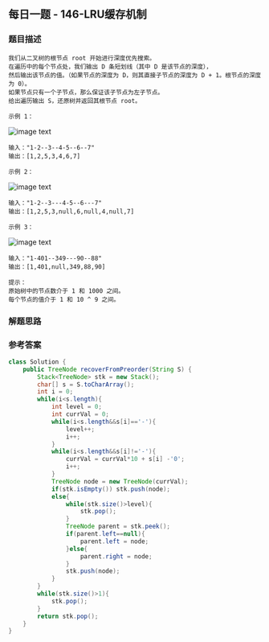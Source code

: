 ## 每日一题 - 146-LRU缓存机制


### 题目描述
```
我们从二叉树的根节点 root 开始进行深度优先搜索。
在遍历中的每个节点处，我们输出 D 条短划线（其中 D 是该节点的深度），
然后输出该节点的值。（如果节点的深度为 D，则其直接子节点的深度为 D + 1。根节点的深度为 0）。
如果节点只有一个子节点，那么保证该子节点为左子节点。
给出遍历输出 S，还原树并返回其根节点 root。 

示例 1：
```
![image text](https://assets.leetcode-cn.com/aliyun-lc-upload/uploads/2019/04/12/recover-a-tree-from-preorder-traversal.png)
```
输入："1-2--3--4-5--6--7"
输出：[1,2,5,3,4,6,7]

示例 2：
```
![image text](https://assets.leetcode-cn.com/aliyun-lc-upload/uploads/2019/04/12/screen-shot-2019-04-10-at-114101-pm.png)
```
输入："1-2--3---4-5--6---7"
输出：[1,2,5,3,null,6,null,4,null,7]

示例 3：
```
![image text](https://assets.leetcode-cn.com/aliyun-lc-upload/uploads/2019/04/12/screen-shot-2019-04-10-at-114955-pm.png)
```
输入："1-401--349---90--88"
输出：[1,401,null,349,88,90]

提示：
原始树中的节点数介于 1 和 1000 之间。
每个节点的值介于 1 和 10 ^ 9 之间。
```
### 解题思路

### 参考答案

```java
class Solution {
    public TreeNode recoverFromPreorder(String S) {
        Stack<TreeNode> stk = new Stack();
        char[] s = S.toCharArray();
        int i = 0;
        while(i<s.length){
            int level = 0;
            int currVal = 0;
            while(i<s.length&&s[i]=='-'){
                level++;
                i++;
            }
            while(i<s.length&&s[i]!='-'){
                currVal = currVal*10 + s[i] -'0';
                i++;
            }
            TreeNode node = new TreeNode(currVal);
            if(stk.isEmpty()) stk.push(node);
            else{
                while(stk.size()>level){
                    stk.pop();
                }
                TreeNode parent = stk.peek();
                if(parent.left==null){
                    parent.left = node;
                }else{
                    parent.right = node;
                }
                stk.push(node);
            }
        }
        while(stk.size()>1){
            stk.pop();
        }
        return stk.pop();
    }
}

```
